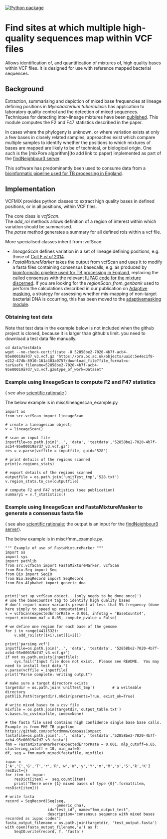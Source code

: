 [![Python package](https://github.com/AlexOrlek/VCFMIX/actions/workflows/python_versions.yml/badge.svg)](https://github.com/AlexOrlek/VCFMIX/actions/workflows/python_versions.yml)

# Find sites at which multiple high-quality sequences map within VCF files
Allows identification of, and quantification of mixtures of, high quality bases within VCF files.  It is designed for use with reference mapped bacterial sequences.

## Background
Extraction, summarising and depiction of mixed base frequencies at lineage defining positions in *Mycobacterium tuberculosis* has application to laboratory quality control and the detection of mixed sequences.
Techniques for detecting inter-lineage mixtures have been [published](https://www.ncbi.nlm.nih.gov/pubmed/30209183).  This module computes the F2 and F47 statistics described in the paper.

In cases where the phylogeny is unknown, or where variation exists at only a few bases in closely related samples, approaches exist which compare multiple samples to identify whether the positions to which mixtures of bases are mapped are likely to be of technical, or biological origin.  One such is the [mixPore algorithm](to add link to paper) implemented as part of the [findNeighbour3 server](https://github.com/davidhwyllie/findNeighbour3).

This software has predominantly been used to consume data from a [bioinformatic pipeline used for TB processing in England](https://github.com/oxfordmmm/CompassCompact).

## Implementation

VCFMIX provides python classes to extract high quality bases in defined positions, or in all positions, within VCF files.

The core class is *vcfScan*.    
The *add_roi* methods allows definition of a region of interest within which variation should be summarised.  
The *parse* method generates a summary for all defined rois within a vcf file.

More specialised classes inherit from :vcfScan:
* *lineageScan* defines variation in a set of lineage defining positions, e.g. those of [Coll F *et al* 2014](https://www.ncbi.nlm.nih.gov/pubmed/25176035).
* *FastaMixtureMarker* takes the output from vcfScan and uses it to modify a fasta files containing consensus basecalls, e.g. as produced by [bioinformatic pipeline used for TB processing in England](https://github.com/oxfordmmm/CompassCompact), replacing the called consensus with the relevant [IUPAC code for the mixture discerned](https://www.bioinformatics.org/sms/iupac.html).
If you are looking for the *regionScan_from_genbank* used to perform the calculations described in our publication on [Adaptive masking](https://www.ncbi.nlm.nih.gov/pubmed/29875188), a strategy for assessing whether mis-mapping of non-target bacterial DNA is occurring, this has been moved to the [adaptivemasking module](https://github.com/davidhwyllie/adaptivemasking).

### Obtaining test data
Note that test data in the example below is not included when the github project is cloned, because it is larger than github's limit.
you need to download a test data file manually.

```
cd data/testdata
wget --no-check-certificate -O 52858be2-7020-4b7f-acb4-95e00019a7d7_v3.vcf.gz "https://ora.ox.ac.uk/objects/uuid:5e4ec1f8-e212-47db-8910-161a303a0757/download_file?file_format=x-tar&safe_filename=52858be2-7020-4b7f-acb4-95e00019a7d7_v3.vcf.gz&type_of_work=Dataset"
```

### Example using lineageScan to compute F2 and F47 statistics
( see also [scientific rationale](https://www.ncbi.nlm.nih.gov/pubmed/30209183) )

The below example is in misc/lineagescan_example.py

```
import os
from src.vcfScan import lineageScan

# create a lineagescan object;
v = lineageScan()

# scan an input file
inputfile=os.path.join('..', 'data', 'testdata','52858be2-7020-4b7f-acb4-95e00019a7d7_v3.vcf.gz')
res = v.parse(vcffile = inputfile, guid='528')

# print details of the regions scanned
print(v.regions_stats)

# export details of the regions scanned
outputfile = os.path.join('unitTest_tmp','528.txt')
v.region_stats.to_csv(outputfile)

# compute F2 and F47 statistics (see publication)
summary1 = v.f_statistics()

```

### Example using lineageScan and FastaMixtureMasker to generate a consensus fasta file
( see also [scientific rationale]( http://biorxiv.org/cgi/content/short/681502v1); the output is an input for the [findNeighbour3 server](https://github.com/davidhwyllie/findNeighbour3)).


The below example is in misc/fmm_example.py.

```
""" Example of use of FastaMixtureMarker """
import os
import sys
import pathlib
from src.vcfScan import FastaMixtureMarker, vcfScan
from Bio.Seq import Seq
from Bio import SeqIO
from Bio.SeqRecord import SeqRecord
from Bio.Alphabet import generic_dna


print('set up vcfScan object.. (only needs to be done once)')
# use the baseCounts4 tag to identify high quality bases
# don't report minor variants present at less that 5% frequency (done here simply to speed up computations)
v = vcfScan(expectedErrorRate = 0.001, infotag = 'BaseCounts4', report_minimum_maf = 0.05, compute_pvalue = False)     

# we define one region for each base of the genome
for i in range(4411532):     
    v.add_roi(str(1+i),set([1+i]))
    
print('parsing vcf')
inputfile=os.path.join('..', 'data', 'testdata', '52858be2-7020-4b7f-acb4-95e00019a7d7_v3.vcf.gz')
if not os.path.exists(inputfile):
    sys.fail("Input file does not exist.  Please see README.  You may need to install test data.")
v.parse(vcffile = inputfile)
print("Parse complete; writing output")

# make sure a target directory exists
targetdir = os.path.join('unitTest_tmp')		# a writeable directory
pathlib.Path(targetdir).mkdir(parents=True, exist_ok=True)

# write mixed bases to a csv file   
mixfile = os.path.join(targetdir,'output_table.txt')
v.bases.to_csv(mixfile, index=None)

# the fasta file used contains high confidence single base base calls.  Example is from PHE TB pipeline https://github.com/oxfordmmm/CompassCompact
fastafile=os.path.join('..', 'data', 'testdata','52858be2-7020-4b7f-acb4-95e00019a7d7_v3.fasta')
fmm = FastaMixtureMarker(expectedErrorRate = 0.001, mlp_cutoff=6.65, clustering_cutoff = 10, min_maf=0)			
df, seq = fmm.mark_mixed(fastafile, mixfile)

iupac = ['A','C','G','T','r','R','w','W','y','Y','m','M','s','S','k','K']
resDict={}
for item in iupac:
    resDict[item] =  seq.count(item)
    print("There were {1} mixed bases of type {0}".format(item, resDict[item]))

# write fasta
record = SeqRecord(Seq(seq,
                       generic_dna),
                   id="test_id", name="fmm_output_test",
                   description="consensus sequence with mixed bases recorded as iupac codes")
fasta_output_filename = os.path.join(targetdir, 'test_output.fasta')
with open(fasta_output_filename,'w') as f:
    SeqIO.write(record, f, 'fasta')

```
